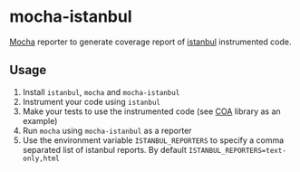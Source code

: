 mocha-istanbul
==============

[Mocha](http://visionmedia.github.com/mocha/) reporter to generate coverage report of [istanbul](http://gotwarlost.github.com/istanbul/) instrumented code.

Usage
-----

1. Install `istanbul`, `mocha` and `mocha-istanbul`
2. Instrument your code using `istanbul`
3. Make your tests to use the instrumented code (see [COA](https://github.com/veged/coa) library as an example)
4. Run `mocha` using `mocha-istanbul` as a reporter
5. Use the environment variable `ISTANBUL_REPORTERS` to specify a comma separated list of istanbul reports. By default `ISTANBUL_REPORTERS=text-only,html`
